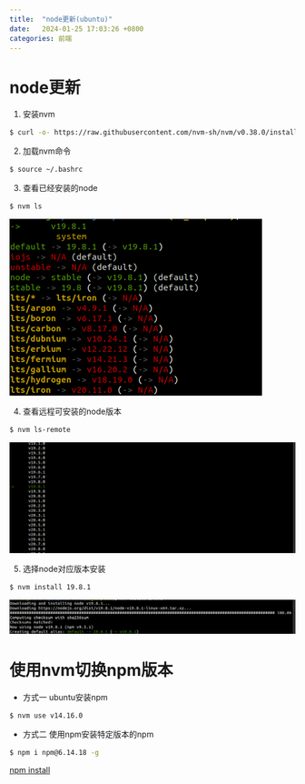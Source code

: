 ```yaml
---
title:  "node更新(ubuntu)"
date:   2024-01-25 17:03:26 +0800
categories: 前端
---
```

# node更新
1. 安装nvm
```bash
$ curl -o- https://raw.githubusercontent.com/nvm-sh/nvm/v0.38.0/install.sh | bash
```
2. 加载nvm命令
```bash
$ source ~/.bashrc
```

3. 查看已经安装的node
```bash
$ nvm ls
```
![](/assets/img/nvm_ls.png)

4. 查看远程可安装的node版本
```bash
$ nvm ls-remote
```
![](/assets/img/nvm_ls_remote.png)

5. 选择node对应版本安装
```bash
$ nvm install 19.8.1
```
![](/assets/img/node_update.png)


# 使用nvm切换npm版本
* 方式一
ubuntu安装npm
```bash
$ nvm use v14.16.0
```
* 方式二
使用npm安装特定版本的npm
```bash
$ npm i npm@6.14.18 -g
```
[npm install](https://www.npmjs.com/package/npm/v/6.14.18)